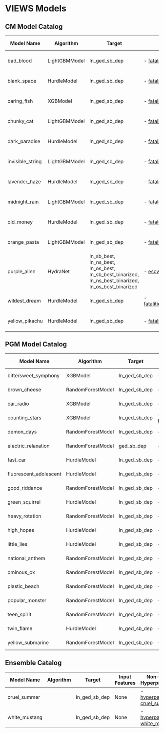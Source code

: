 # VIEWS Models

## CM Model Catalog
<!-- CM_TABLE_START -->
| Model Name | Algorithm | Target | Input Features | Non-default Hyperparameters | Forecasting Type | Implementation Status | Implementation Date | Author |
| ---------- | --------- | ------ | -------------- | --------------------------- | ---------------- | --------------------- | ------------------- | ------ |
| bad_blood | LightGBMModel | ln_ged_sb_dep | - [fatalities003_pgm_natsoc](https://github.com/prio-data/views_pipeline/blob/main/models/bad_blood/configs/config_queryset.py) | - [hyperparameters bad_blood](https://github.com/prio-data/views_pipeline/blob/main/models/bad_blood/configs/config_hyperparameters.py) | None | shadow | NA | Xiaolong |
| blank_space | HurdleModel | ln_ged_sb_dep | - [fatalities003_pgm_natsoc](https://github.com/prio-data/views_pipeline/blob/main/models/blank_space/configs/config_queryset.py) | - [hyperparameters blank_space](https://github.com/prio-data/views_pipeline/blob/main/models/blank_space/configs/config_hyperparameters.py) | None | shadow | NA | Xiaolong |
| caring_fish | XGBModel | ln_ged_sb_dep | - [fatalities003_pgm_conflict_history](https://github.com/prio-data/views_pipeline/blob/main/models/caring_fish/configs/config_queryset.py) | - [hyperparameters caring_fish](https://github.com/prio-data/views_pipeline/blob/main/models/caring_fish/configs/config_hyperparameters.py) | None | shadow | NA | Xiaolong |
| chunky_cat | LightGBMModel | ln_ged_sb_dep | - [fatalities003_pgm_conflictlong](https://github.com/prio-data/views_pipeline/blob/main/models/chunky_cat/configs/config_queryset.py) | - [hyperparameters chunky_cat](https://github.com/prio-data/views_pipeline/blob/main/models/chunky_cat/configs/config_hyperparameters.py) | None | shadow | NA | Xiaolong |
| dark_paradise | HurdleModel | ln_ged_sb_dep | - [fatalities003_pgm_conflictlong](https://github.com/prio-data/views_pipeline/blob/main/models/dark_paradise/configs/config_queryset.py) | - [hyperparameters dark_paradise](https://github.com/prio-data/views_pipeline/blob/main/models/dark_paradise/configs/config_hyperparameters.py) | None | shadow | NA | Xiaolong |
| invisible_string | LightGBMModel | ln_ged_sb_dep | - [fatalities003_pgm_broad](https://github.com/prio-data/views_pipeline/blob/main/models/invisible_string/configs/config_queryset.py) | - [hyperparameters invisible_string](https://github.com/prio-data/views_pipeline/blob/main/models/invisible_string/configs/config_hyperparameters.py) | None | shadow | NA | Xiaolong |
| lavender_haze | HurdleModel | ln_ged_sb_dep | - [fatalities003_pgm_broad](https://github.com/prio-data/views_pipeline/blob/main/models/lavender_haze/configs/config_queryset.py) | - [hyperparameters lavender_haze](https://github.com/prio-data/views_pipeline/blob/main/models/lavender_haze/configs/config_hyperparameters.py) | None | shadow | NA | Xiaolong |
| midnight_rain | LightGBMModel | ln_ged_sb_dep | - [fatalities003_pgm_escwa_drought](https://github.com/prio-data/views_pipeline/blob/main/models/midnight_rain/configs/config_queryset.py) | - [hyperparameters midnight_rain](https://github.com/prio-data/views_pipeline/blob/main/models/midnight_rain/configs/config_hyperparameters.py) | None | shadow | NA | Xiaolong |
| old_money | HurdleModel | ln_ged_sb_dep | - [fatalities003_pgm_escwa_drought](https://github.com/prio-data/views_pipeline/blob/main/models/old_money/configs/config_queryset.py) | - [hyperparameters old_money](https://github.com/prio-data/views_pipeline/blob/main/models/old_money/configs/config_hyperparameters.py) | None | shadow | NA | Xiaolong |
| orange_pasta | LightGBMModel | ln_ged_sb_dep | - [fatalities003_pgm_baseline](https://github.com/prio-data/views_pipeline/blob/main/models/orange_pasta/configs/config_queryset.py) | - [hyperparameters orange_pasta](https://github.com/prio-data/views_pipeline/blob/main/models/orange_pasta/configs/config_hyperparameters.py) | None | shadow | NA | Xiaolong |
| purple_alien | HydraNet | ln_sb_best, ln_ns_best, ln_os_best, ln_sb_best_binarized, ln_ns_best_binarized, ln_os_best_binarized | - [escwa001_cflong](https://github.com/prio-data/views_pipeline/blob/main/models/purple_alien/configs/config_queryset.py) | - [hyperparameters purple_alien](https://github.com/prio-data/views_pipeline/blob/main/models/purple_alien/configs/config_hyperparameters.py) | None | shadow | NA | Simon |
| wildest_dream | HurdleModel | ln_ged_sb_dep | - [fatalities003_pgm_conflict_sptime_dist](https://github.com/prio-data/views_pipeline/blob/main/models/wildest_dream/configs/config_queryset.py) | - [hyperparameters wildest_dream](https://github.com/prio-data/views_pipeline/blob/main/models/wildest_dream/configs/config_hyperparameters.py) | None | shadow | NA | Xiaolong |
| yellow_pikachu | HurdleModel | ln_ged_sb_dep | - [fatalities003_pgm_conflict_treelag](https://github.com/prio-data/views_pipeline/blob/main/models/yellow_pikachu/configs/config_queryset.py) | - [hyperparameters yellow_pikachu](https://github.com/prio-data/views_pipeline/blob/main/models/yellow_pikachu/configs/config_hyperparameters.py) | None | shadow | NA | Xiaolong |

<!-- CM_TABLE_END -->

## PGM Model Catalog
<!-- PGM_TABLE_START -->
| Model Name | Algorithm | Target | Input Features | Non-default Hyperparameters | Forecasting Type | Implementation Status | Implementation Date | Author |
| ---------- | --------- | ------ | -------------- | --------------------------- | ---------------- | --------------------- | ------------------- | ------ |
| bittersweet_symphony | XGBModel | ln_ged_sb_dep | - [ fatalities003_all_features](https://github.com/prio-data/views_pipeline/blob/main/models/bittersweet_symphony/configs/config_queryset.py) | - [hyperparameters bittersweet_symphony](https://github.com/prio-data/views_pipeline/blob/main/models/bittersweet_symphony/configs/config_hyperparameters.py) | None | shadow | NA | Marina |
| brown_cheese | RandomForestModel | ln_ged_sb_dep | - [fatalities003_baseline](https://github.com/prio-data/views_pipeline/blob/main/models/brown_cheese/configs/config_queryset.py) | - [hyperparameters brown_cheese](https://github.com/prio-data/views_pipeline/blob/main/models/brown_cheese/configs/config_hyperparameters.py) | None | shadow | NA | Borbála |
| car_radio | XGBModel | ln_ged_sb_dep | - [fatalities003_topics](https://github.com/prio-data/views_pipeline/blob/main/models/car_radio/configs/config_queryset.py) | - [hyperparameters car_radio](https://github.com/prio-data/views_pipeline/blob/main/models/car_radio/configs/config_hyperparameters.py) | None | shadow | NA | Borbála |
| counting_stars | XGBModel | ln_ged_sb_dep | - [fatalities003_conflict_history_long](https://github.com/prio-data/views_pipeline/blob/main/models/counting_stars/configs/config_queryset.py) | - [hyperparameters counting_stars](https://github.com/prio-data/views_pipeline/blob/main/models/counting_stars/configs/config_hyperparameters.py) | None | shadow | NA | Borbála |
| demon_days | RandomForestModel | ln_ged_sb_dep | - [fatalities003_faostat](https://github.com/prio-data/views_pipeline/blob/main/models/demon_days/configs/config_queryset.py) | - [hyperparameters demon_days](https://github.com/prio-data/views_pipeline/blob/main/models/demon_days/configs/config_hyperparameters.py) | None | shadow | NA | Marina |
| electric_relaxation | RandomForestModel | ged_sb_dep | - [escwa001_cflong](https://github.com/prio-data/views_pipeline/blob/main/models/electric_relaxation/configs/config_queryset.py) | - [hyperparameters electric_relaxation](https://github.com/prio-data/views_pipeline/blob/main/models/electric_relaxation/configs/config_hyperparameters.py) | None | shadow | NA | Sara |
| fast_car | HurdleModel | ln_ged_sb_dep | - [fatalities003_vdem_short](https://github.com/prio-data/views_pipeline/blob/main/models/fast_car/configs/config_queryset.py) | - [hyperparameters fast_car](https://github.com/prio-data/views_pipeline/blob/main/models/fast_car/configs/config_hyperparameters.py) | None | shadow | NA | Borbála |
| fluorescent_adolescent | HurdleModel | ln_ged_sb_dep | - [fatalities003_joint_narrow](https://github.com/prio-data/views_pipeline/blob/main/models/fluorescent_adolescent/configs/config_queryset.py) | - [hyperparameters fluorescent_adolescent](https://github.com/prio-data/views_pipeline/blob/main/models/fluorescent_adolescent/configs/config_hyperparameters.py) | None | shadow | NA | Marina |
| good_riddance | RandomForestModel | ln_ged_sb_dep | - [fatalities003_joint_narrow](https://github.com/prio-data/views_pipeline/blob/main/models/good_riddance/configs/config_queryset.py) | - [hyperparameters good_riddance](https://github.com/prio-data/views_pipeline/blob/main/models/good_riddance/configs/config_hyperparameters.py) | None | shadow | NA | Marina |
| green_squirrel | HurdleModel | ln_ged_sb_dep | - [fatalities003_joint_broad](https://github.com/prio-data/views_pipeline/blob/main/models/green_squirrel/configs/config_queryset.py) | - [hyperparameters green_squirrel](https://github.com/prio-data/views_pipeline/blob/main/models/green_squirrel/configs/config_hyperparameters.py) | None | shadow | NA | Borbála |
| heavy_rotation | RandomForestModel | ln_ged_sb_dep | - [fatalities003_joint_broad](https://github.com/prio-data/views_pipeline/blob/main/models/heavy_rotation/configs/config_queryset.py) | - [hyperparameters heavy_rotation](https://github.com/prio-data/views_pipeline/blob/main/models/heavy_rotation/configs/config_hyperparameters.py) | None | shadow | NA | Borbála |
| high_hopes | HurdleModel | ln_ged_sb_dep | - [fatalities003_conflict_history](https://github.com/prio-data/views_pipeline/blob/main/models/high_hopes/configs/config_queryset.py) | - [hyperparameters high_hopes](https://github.com/prio-data/views_pipeline/blob/main/models/high_hopes/configs/config_hyperparameters.py) | None | shadow | NA | Borbála |
| little_lies | HurdleModel | ln_ged_sb_dep | - [fatalities003_joint_narrow](https://github.com/prio-data/views_pipeline/blob/main/models/little_lies/configs/config_queryset.py) | - [hyperparameters little_lies](https://github.com/prio-data/views_pipeline/blob/main/models/little_lies/configs/config_hyperparameters.py) | None | shadow | NA | Marina |
| national_anthem | RandomForestModel | ln_ged_sb_dep | - [fatalities003_wdi_short](https://github.com/prio-data/views_pipeline/blob/main/models/national_anthem/configs/config_queryset.py) | - [hyperparameters national_anthem](https://github.com/prio-data/views_pipeline/blob/main/models/national_anthem/configs/config_hyperparameters.py) | None | shadow | NA | Borbála |
| ominous_ox | RandomForestModel | ln_ged_sb_dep | - [fatalities003_conflict_history](https://github.com/prio-data/views_pipeline/blob/main/models/ominous_ox/configs/config_queryset.py) | - [hyperparameters ominous_ox](https://github.com/prio-data/views_pipeline/blob/main/models/ominous_ox/configs/config_hyperparameters.py) | None | shadow | NA | Borbála |
| plastic_beach | RandomForestModel | ln_ged_sb_dep | - [fatalities003_aquastat](https://github.com/prio-data/views_pipeline/blob/main/models/plastic_beach/configs/config_queryset.py) | - [hyperparameters plastic_beach](https://github.com/prio-data/views_pipeline/blob/main/models/plastic_beach/configs/config_hyperparameters.py) | None | shadow | NA | Marina |
| popular_monster | RandomForestModel | ln_ged_sb_dep | - [fatalities003_topics](https://github.com/prio-data/views_pipeline/blob/main/models/popular_monster/configs/config_queryset.py) | - [hyperparameters popular_monster](https://github.com/prio-data/views_pipeline/blob/main/models/popular_monster/configs/config_hyperparameters.py) | None | shadow | NA | Borbála |
| teen_spirit | RandomForestModel | ln_ged_sb_dep | - [fatalities003_faoprices](https://github.com/prio-data/views_pipeline/blob/main/models/teen_spirit/configs/config_queryset.py) | - [hyperparameters teen_spirit](https://github.com/prio-data/views_pipeline/blob/main/models/teen_spirit/configs/config_hyperparameters.py) | None | shadow | NA | Marina |
| twin_flame | HurdleModel | ln_ged_sb_dep | - [fatalities003_topics](https://github.com/prio-data/views_pipeline/blob/main/models/twin_flame/configs/config_queryset.py) | - [hyperparameters twin_flame](https://github.com/prio-data/views_pipeline/blob/main/models/twin_flame/configs/config_hyperparameters.py) | None | shadow | NA | Borbála |
| yellow_submarine | RandomForestModel | ln_ged_sb_dep | - [fatalities003_imfweo](https://github.com/prio-data/views_pipeline/blob/main/models/yellow_submarine/configs/config_queryset.py) | - [hyperparameters yellow_submarine](https://github.com/prio-data/views_pipeline/blob/main/models/yellow_submarine/configs/config_hyperparameters.py) | None | shadow | NA | Marina |

<!-- PGM_TABLE_END -->

## Ensemble Catalog
<!-- ENSEMBLE_TABLE_START -->
| Model Name | Algorithm | Target | Input Features | Non-default Hyperparameters | Forecasting Type | Implementation Status | Implementation Date | Author |
| ---------- | --------- | ------ | -------------- | --------------------------- | ---------------- | --------------------- | ------------------- | ------ |
| cruel_summer |  | ln_ged_sb_dep | None | - [hyperparameters cruel_summer](https://github.com/prio-data/views_pipeline/blob/main/ensembles/cruel_summer/configs/config_hyperparameters.py) | None | shadow | NA | Xiaolong |
| white_mustang |  | ln_ged_sb_dep | None | - [hyperparameters white_mustang](https://github.com/prio-data/views_pipeline/blob/main/ensembles/white_mustang/configs/config_hyperparameters.py) | None | deployed | NA | Xiaolong |

<!-- ENSEMBLE_TABLE_END -->
